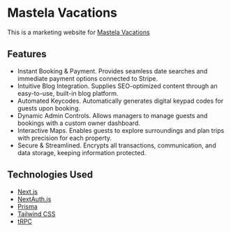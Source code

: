 # Mastela Vacations

This is a marketing website for [Mastela Vacations](https://mastelavacations.com)

## Features
- Instant Booking & Payment. Provides seamless date searches and immediate payment options connected to Stripe.
- Intuitive Blog Integration. Supplies SEO-optimized content through an easy-to-use, built-in blog platform.
- Automated Keycodes. Automatically generates digital keypad codes for guests upon booking.
- Dynamic Admin Controls. Allows managers to manage guests and bookings with a custom owner dashboard.
- Interactive Maps. Enables guests to explore surroundings and plan trips with precision for each property.
- Secure & Streamlined. Encrypts all transactions, communication, and data storage, keeping information protected.

## Technologies Used

- [Next.js](https://nextjs.org)
- [NextAuth.js](https://next-auth.js.org)
- [Prisma](https://prisma.io)
- [Tailwind CSS](https://tailwindcss.com)
- [tRPC](https://trpc.io)

